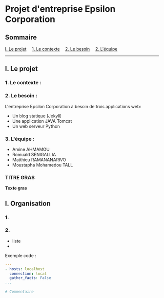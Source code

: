 # **Projet d'entreprise Epsilon Corporation**

## Sommaire

[I. Le projet](#I-Le-projet)
&ensp;&ensp;[1. Le contexte](#1-Le-contexte)
&ensp;&ensp;[2. Le besoin](#2-Le-besoin)
&ensp;&ensp;[2. L'équipe](#3-L'équipe)
  
---

## I. Le projet

### 1. Le contexte :


### 2. Le besoin :

L'entreprise Epsilon Corporation à besoin de trois applications web:
* Un blog statique (Jekyll)
* Une application JAVA Tomcat
* Un web serveur Python

### 3. L'équipe :

* Amine AHMAMOU
* Romuald SENIGALLIA
* Matthieu RAMANANARIVO
* Moustapha Mohamedou TALL


### TITRE GRAS
**Texte gras** 

## I. Organisation

### 1. 
### 2. 

* liste
* 

Exemple code :
```yaml
---
- hosts: localhost
  connection: local
  gather_facts: False
...
        
# Commentaire

```
